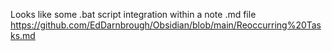 
Looks like some .bat script integration within a note .md file
https://github.com/EdDarnbrough/Obsidian/blob/main/Reoccurring%20Tasks.md